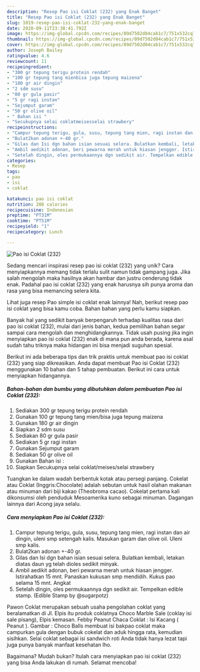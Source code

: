 ```yaml
---
description: "Resep Pao isi Coklat (232) yang Enak Banget"
title: "Resep Pao isi Coklat (232) yang Enak Banget"
slug: 1019-resep-pao-isi-coklat-232-yang-enak-banget
date: 2020-09-11T23:38:41.792Z
image: https://img-global.cpcdn.com/recipes/09d7502d04cab1c7/751x532cq70/pao-isi-coklat-232-foto-resep-utama.jpg
thumbnail: https://img-global.cpcdn.com/recipes/09d7502d04cab1c7/751x532cq70/pao-isi-coklat-232-foto-resep-utama.jpg
cover: https://img-global.cpcdn.com/recipes/09d7502d04cab1c7/751x532cq70/pao-isi-coklat-232-foto-resep-utama.jpg
author: Joseph Bailey
ratingvalue: 4.6
reviewcount: 11
recipeingredient:
- "300 gr tepung terigu protein rendah"
- "100 gr tepung tang mienbisa juga tepung maizena"
- "180 gr air dingin"
- "2 sdm susu"
- "80 gr gula pasir"
- "5 gr ragi instan"
- "Sejumput garam"
- "50 gr olive oil"
- " Bahan isi "
- "Secukupnya selai coklatmeisesselai strawbery"
recipeinstructions:
- "Campur tepung terigu, gula, susu, tepung tang mien, ragi instan dan air dingin, uleni smp setengah kalis. Masukan garam dan olive oil. Uleni smp kalis."
- "Bulat2kan adonan +-40 gr."
- "Gilas dan Isi dgn bahan isian sesuai selera. Bulatkan kembali, letakan diatas daun yg telah dioles sedikit minyak."
- "Ambil aedikit adonan, beri pewarna merah untuk hiasan jengger. Istirahatkan 15 mnt. Panaskan kukusan smp mendidih. Kukus pao selama 15 mnt. Angkat"
- "Setelah dingin, oles permukaannya dgn sedikit air. Tempelkan edible stamp. (Edible Stamp by @sugarpotz)"
categories:
- Resep
tags:
- pao
- isi
- coklat

katakunci: pao isi coklat 
nutrition: 208 calories
recipecuisine: Indonesian
preptime: "PT31M"
cooktime: "PT51M"
recipeyield: "1"
recipecategory: Lunch

---
```



![Pao isi Coklat (232)](https://img-global.cpcdn.com/recipes/09d7502d04cab1c7/751x532cq70/pao-isi-coklat-232-foto-resep-utama.jpg)

Sedang mencari inspirasi resep pao isi coklat (232) yang unik? Cara menyiapkannya memang tidak terlalu sulit namun tidak gampang juga. Jika salah mengolah maka hasilnya akan hambar dan justru cenderung tidak enak. Padahal pao isi coklat (232) yang enak harusnya sih punya aroma dan rasa yang bisa memancing selera kita.

Lihat juga resep Pao simple isi coklat enak lainnya! Nah, berikut resep pao isi coklat yang bisa kamu coba. Bahan bahan yang perlu kamu siapkan.

Banyak hal yang sedikit banyak berpengaruh terhadap kualitas rasa dari pao isi coklat (232), mulai dari jenis bahan, kedua pemilihan bahan segar sampai cara mengolah dan menghidangkannya. Tidak usah pusing jika ingin menyiapkan pao isi coklat (232) enak di mana pun anda berada, karena asal sudah tahu triknya maka hidangan ini bisa menjadi suguhan spesial.


Berikut ini ada beberapa tips dan trik praktis untuk membuat pao isi coklat (232) yang siap dikreasikan. Anda dapat membuat Pao isi Coklat (232) menggunakan 10 bahan dan 5 tahap pembuatan. Berikut ini cara untuk menyiapkan hidangannya.

<!--inarticleads1-->

##### Bahan-bahan dan bumbu yang dibutuhkan dalam pembuatan Pao isi Coklat (232):

1. Sediakan 300 gr tepung terigu protein rendah
1. Gunakan 100 gr tepung tang mien/bisa juga tepung maizena
1. Gunakan 180 gr air dingin
1. Siapkan 2 sdm susu
1. Sediakan 80 gr gula pasir
1. Sediakan 5 gr ragi instan
1. Gunakan Sejumput garam
1. Sediakan 50 gr olive oil
1. Gunakan  Bahan isi :
1. Siapkan Secukupnya selai coklat/meises/selai strawbery


Tuangkan ke dalam wadah berbentuk kotak atau persegi panjang. Cokelat atau Coklat (Inggris:Chocolate) adalah sebutan untuk hasil olahan makanan atau minuman dari biji kakao (Theobroma cacao). Cokelat pertama kali dikonsumsi oleh penduduk Mesoamerika kuno sebagai minuman. Dagangan lainnya dari Acong jaya selalu. 

<!--inarticleads2-->

##### Cara menyiapkan Pao isi Coklat (232):

1. Campur tepung terigu, gula, susu, tepung tang mien, ragi instan dan air dingin, uleni smp setengah kalis. Masukan garam dan olive oil. Uleni smp kalis.
1. Bulat2kan adonan +-40 gr.
1. Gilas dan Isi dgn bahan isian sesuai selera. Bulatkan kembali, letakan diatas daun yg telah dioles sedikit minyak.
1. Ambil aedikit adonan, beri pewarna merah untuk hiasan jengger. Istirahatkan 15 mnt. Panaskan kukusan smp mendidih. Kukus pao selama 15 mnt. Angkat
1. Setelah dingin, oles permukaannya dgn sedikit air. Tempelkan edible stamp. (Edible Stamp by @sugarpotz)


Pawon Coklat merupakan sebuah usaha pengolahan coklat yang beralamatkan di Jl. Elpis itu produk coklatnya Choco Marble Sale (coklay isi sale pisang), Elpis kemasan. Febby Peanut Chaca Coklat : Isi Kacang ( Peanut ). Gambar : Choco Balls  membuat isi bakpao coklat maka campurkan gula dengan bubuk cokelat dan aduk hingga rata, kemudian sisihkan. Selai coklat sebagai isi sandwich roti Anda tidak hanya lezat tapi juga punya banyak manfaat kesehatan lho. 

Bagaimana? Mudah bukan? Itulah cara menyiapkan pao isi coklat (232) yang bisa Anda lakukan di rumah. Selamat mencoba!
